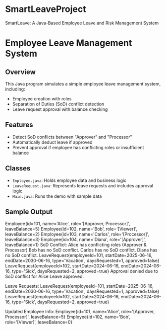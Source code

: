 # SmartLeaveProject
SmartLeave: A Java-Based Employee Leave and Risk Management System

# Employee Leave Management System

## Overview
This Java program simulates a simple employee leave management system, including:
- Employee creation with roles
- Separation of Duties (SoD) conflict detection
- Leave request approval with balance checking

## Features
- Detect SoD conflicts between "Approver" and "Processor"
- Automatically deduct leave if approved
- Prevent approval if employee has conflicting roles or insufficient balance

## Classes
- `Employee.java`: Holds employee data and business logic
- `LeaveRequest.java`: Represents leave requests and includes approval logic
- `Main.java`: Runs the demo with sample data

## Sample Output
Employee{id=101, name='Alice', role='[Approver, Processor]', leaveBalance=5}
Employee{id=102, name='Bob', role='[Viewer]', leaveBalance=2}
Employee{id=103, name='Carlos', role='[Processor]', leaveBalance=3}
Employee{id=104, name='Diana', role='[Approver]', leaveBalance=1}
SoD Conflict: Alice has conflicting roles (Approver & Processor)
Bob has no SoD conflict.
Carlos has no SoD conflict.
Diana has no SoD conflict.
LeaveRequest{employeeId=101, startDate=2025-06-16, endDate=2030-06-16, type='Vacation', daysRequested=1, approved=false}
LeaveRequest{employeeId=102, startDate=2024-06-16, endDate=2024-06-16, type='Sick', daysRequested=2, approved=true}
Approval denied due to SoD conflict for Alice
Leave approved.

Leave Requests:
LeaveRequest{employeeId=101, startDate=2025-06-16, endDate=2030-06-16, type='Vacation', daysRequested=1, approved=false}
LeaveRequest{employeeId=102, startDate=2024-06-16, endDate=2024-06-16, type='Sick', daysRequested=2, approved=true}

Updated Employee Info: 
Employee{id=101, name='Alice', role='[Approver, Processor]', leaveBalance=5}
Employee{id=102, name='Bob', role='[Viewer]', leaveBalance=0}
